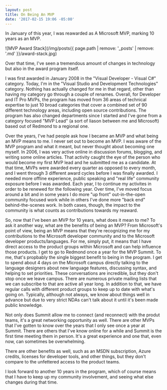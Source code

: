```yaml
---
layout: post
title: On Being An MVP
date: '2017-02-15 19:06 -05:00'
---
```


In January of this year, I was reawarded as A Microsoft MVP, marking 10 years as an MVP.

![MVP Award Stack](/img/posts{{ page.path | remove: '_posts' | remove: '.md' }}/award-stack.jpg)

Over that time, I've seen a tremendous amount of changes in technology but also in the award program itself.

I was first awarded in January 2008 in the "Visual Developer - Visual C#" category. Today, I'm in the "Visual Studio and Development Technologies" category. Nothing has actually changed for me in that regard, other than having my category go through a couple of renames. Overall, for Developer and IT Pro MVPs, the program has moved from 36 areas of technical expertise to just 10 broad categories that cover a combined set of 90 different technology areas, including open source contributions. The program has also changed departments since I started and I've gone from a category focused "MVP Lead" (a sort of liason between me and Microsoft) based out of Redmond to a regional one. 

Over the years, I've had people ask how I became an MVP and what being an MVP means to me. I never set out to become an MVP. I was aware of the MVP program and what it meant, but never thought about becoming one myself. In 2006, I was very active online in discussion forums, blogging, and writing some online articles. That activity caught the eye of the person who would become my first MVP lead and he submitted me as a candidate. At that time, MVPs were awarded every quarter as opposed to every month, and I went through 3 different award cycles before I was finally awarded. I needed more offline experience, public speaking and "real life" community exposure before I was awarded. Each year, I to continue my activites in order to be renewed for the following year. Over time, I've moved focus around a bit and in some years I do more "up front" out-in-the-open community focused work while in others I've done more "back end" behind-the-scenes work. In both cases, though, the impact to the community is what counts as contributions towards my reaward.

So, now that I've been an MVP for 10 years, what does it mean to me? To ask it another way, what are the benefits of being an MVP? From Microsoft's point of view, being an MVP means that they're recognizing me for my contributions to the Microsoft developer community and to the Microsoft developer products/languages. For me, simply put, it means that I have direct access to the product groups within Microsoft and can help influence those products. I get to go to Redmond once a year for the MVP Summit. To me, that's propbably the single biggest benefit to being in the program. I get to spend about 4 days on the Microsoft campus directly talking to the language designers about new language features, discussing syntax, and helping to set priorities. These conversations are incredible, but they don't stop once we leave campus. There are numerous private mailing lists that we can subscribe to that are active all year long. In addition to that, we have regular calls with different product groups to keep up to date with what's going on. Typically, although not always, we know about things well in advance but due to very strict NDAs can't talk about it until it's been made public knowledge.

Not only does Summit allow me to connect (and reconnect) with the produt teams, it's a great networking opportunity as well. There are other MVPs that I've gotten to know over the years that I only see once a year at Summit. There are others that I've know online for a while and Summit is the first time meeting them in person. It's a great experience and one that, even now, can sometimes be overwhelming. 

There are other benefits as well, such as an MSDN subscription, Azure credits, licenses for developer tools, and other things, but they don't compare to the unfettered access to the product teams.

I look forward to another 10 years in the program, which of course means that I have to keep up my community involvement, and seeing what else changes during that time. 


